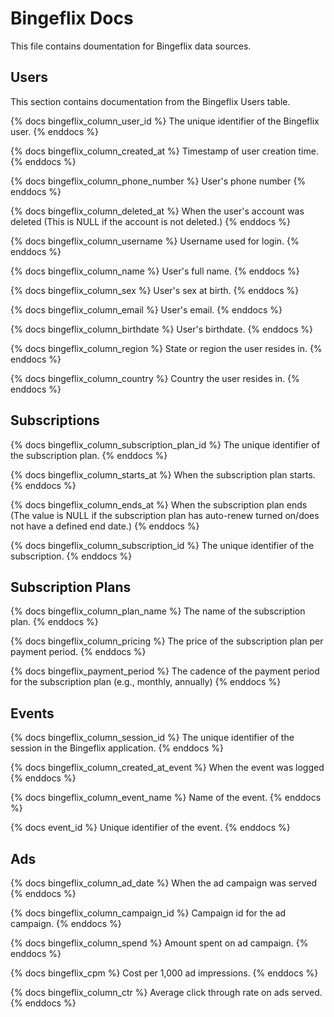 # Bingeflix Docs
This file contains doumentation for Bingeflix data sources.

## Users
This section contains documentation from the Bingeflix Users table.

{% docs bingeflix_column_user_id %}
The unique identifier of the Bingeflix user. 
{% enddocs %}

{% docs bingeflix_column_created_at %}
Timestamp of user creation time.
{% enddocs %}

{% docs bingeflix_column_phone_number %}
User's phone number
{% enddocs %}

{% docs bingeflix_column_deleted_at %}
 When the user's account was deleted (This is NULL if the account is not deleted.)
{% enddocs %}

{% docs bingeflix_column_username %}
Username used for login. 
{% enddocs %}

{% docs bingeflix_column_name %}
User's full name.
{% enddocs %}

{% docs bingeflix_column_sex %}
 User's sex at birth.
{% enddocs %}

{% docs bingeflix_column_email %}
 User's email.
{% enddocs %}

{% docs bingeflix_column_birthdate %}
User's birthdate. 
{% enddocs %}

{% docs bingeflix_column_region %}
State or region the user resides in.
{% enddocs %}

{% docs bingeflix_column_country %}
Country the user resides in.
{% enddocs %}



## Subscriptions

{% docs bingeflix_column_subscription_plan_id %}
The unique identifier of the subscription plan.
{% enddocs %}


{% docs bingeflix_column_starts_at %}
When the subscription plan starts.
{% enddocs %}

{% docs bingeflix_column_ends_at %}
When the subscription plan ends (The value is NULL if the subscription plan has auto-renew turned on/does not have a defined end date.)
{% enddocs %}

{% docs bingeflix_column_subscription_id %}
The unique identifier of the subscription.
{% enddocs %}


## Subscription Plans


{% docs bingeflix_column_plan_name %}
The name of the subscription plan.
{% enddocs %}

{% docs bingeflix_column_pricing %}
The price of the subscription plan per payment period.
{% enddocs %}

{% docs bingeflix_payment_period %}
The cadence of the payment period for the subscription plan (e.g., monthly, annually)
{% enddocs %}


## Events

{% docs bingeflix_column_session_id %}
The unique identifier of the session in the Bingeflix application.
{% enddocs %}

{% docs bingeflix_column_created_at_event %}
When the event was logged
{% enddocs %}


{% docs bingeflix_column_event_name %}
Name of the event.
{% enddocs %}

{% docs event_id %}
Unique identifier of the event.
{% enddocs %}

## Ads

{% docs bingeflix_column_ad_date %}
When the ad campaign was served
{% enddocs %}

{% docs bingeflix_column_campaign_id %}
Campaign id for the ad campaign.
{% enddocs %}

{% docs bingeflix_column_spend %}
Amount spent on ad campaign.
{% enddocs %}

{% docs bingeflix_cpm %}
Cost per 1,000 ad impressions.
{% enddocs %}

{% docs bingeflix_column_ctr %}
Average click through rate on ads served.
{% enddocs %}
